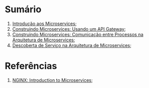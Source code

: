 # Sumário

1. [Introdução aos Microservices](/nginx/1-intro-microservices/intro-microservices.md);
2. [Construindo Microservices: Usando um API Gateway](/nginx/2-building-microservices-using-api-gateway/building-microservices-using-an-api-gateway.md);
3. [Construindo Microservices: Comunicação entre Processos na Arquitetura de Microservices](/nginx/3-building-microservices-ipc-micro-arch/building-microservices-ipc-micro-arch.md);
4. [Descoberta de Serviço na Arquitetura de Microservices](/nginx/4-service-discovery-microservices/service-discovery-microservices.md);

# Referências
1. [NGINX: Introduction to Microservices](https://www.nginx.com/blog/introduction-to-microservices/);